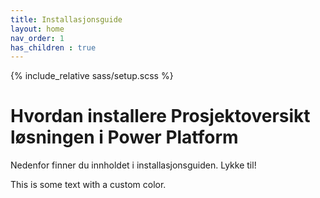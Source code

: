 ```yaml
---
title: Installasjonsguide
layout: home
nav_order: 1
has_children : true
---
```

{% include_relative sass/setup.scss %}
# Hvordan installere Prosjektoversikt løsningen i Power Platform

Nedenfor finner du innholdet i installasjonsguiden. 
Lykke til! 

This is some text with a <span style="color: $puzzlepart-1;">custom color</span>.
